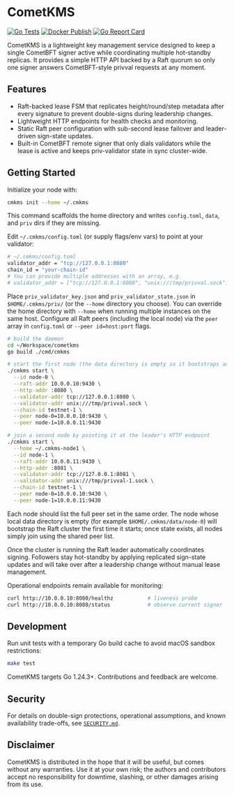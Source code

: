 # CometKMS

[![Go Tests](https://github.com/initia-labs/CometKMS/actions/workflows/go-tests.yml/badge.svg?branch=main)](https://github.com/initia-labs/CometKMS/actions/workflows/go-tests.yml)
[![Docker Publish](https://github.com/initia-labs/CometKMS/actions/workflows/docker-release.yml/badge.svg?branch=main)](https://github.com/initia-labs/CometKMS/actions/workflows/docker-release.yml)
[![Go Report Card](https://goreportcard.com/badge/github.com/initia-labs/CometKMS)](https://goreportcard.com/report/github.com/initia-labs/CometKMS)

CometKMS is a lightweight key management service designed to keep a single CometBFT signer active while coordinating multiple hot-standby replicas. It provides a simple HTTP API backed by a Raft quorum so only one signer answers CometBFT-style privval requests at any moment.

## Features

- Raft-backed lease FSM that replicates height/round/step metadata after every signature to prevent double-signs during leadership changes.
- Lightweight HTTP endpoints for health checks and monitoring.
- Static Raft peer configuration with sub-second lease failover and leader-driven sign-state updates.
- Built-in CometBFT remote signer that only dials validators while the lease is active and keeps priv-validator state in sync cluster-wide.

## Getting Started

Initialize your node with:

```bash
cmkms init --home ~/.cmkms
```

This command scaffolds the home directory and writes `config.toml`, `data`, and `priv` dirs if they are missing.

Edit `~/.cmkms/config.toml` (or supply flags/env vars) to point at your validator:

```bash
# ~/.cmkms/config.toml
validator_addr = "tcp://127.0.0.1:8080"
chain_id = "your-chain-id"
# You can provide multiple addresses with an array, e.g.
# validator_addr = ["tcp://127.0.0.1:8080", "unix:///tmp/privval.sock"]
```

Place `priv_validator_key.json` and `priv_validator_state.json` in `$HOME/.cmkms/priv/` (or the `--home` directory you choose). You can override the home directory with `--home` when running multiple instances on the same host. Configure all Raft peers (including the local node) via the `peer` array in `config.toml` or `--peer id=host:port` flags.

```bash
# build the daemon
cd ~/Workspace/cometkms
go build ./cmd/cmkms

# start the first node (the data directory is empty so it bootstraps automatically)
./cmkms start \
  --id node-0 \
  --raft-addr 10.0.0.10:9430 \
  --http-addr :8080 \
  --validator-addr tcp://127.0.0.1:8080 \
  --validator-addr unix:///tmp/privval.sock \
  --chain-id testnet-1 \
  --peer node-0=10.0.0.10:9430 \
  --peer node-1=10.0.0.11:9430

# join a second node by pointing it at the leader's HTTP endpoint
./cmkms start \
  --home ~/.cmkms-node1 \
  --id node-1 \
  --raft-addr 10.0.0.11:9430 \
  --http-addr :8081 \
  --validator-addr tcp://127.0.0.1:8081 \
  --validator-addr unix:///tmp/privval-1.sock \
  --chain-id testnet-1 \
  --peer node-0=10.0.0.10:9430 \
  --peer node-1=10.0.0.11:9430
```

Each node should list the full peer set in the same order. The node whose local
data directory is empty (for example `$HOME/.cmkms/data/node-0`) will
bootstrap the Raft cluster the first time it starts; once state exists, all
nodes simply join using the shared peer list.

Once the cluster is running the Raft leader automatically coordinates signing.
Followers stay hot-standby by applying replicated sign-state updates and will
take over after a leadership change without manual lease management.

Operational endpoints remain available for monitoring:

```bash
curl http://10.0.0.10:8080/healthz           # liveness probe
curl http://10.0.0.10:8080/status            # observe current signer
```

## Development

Run unit tests with a temporary Go build cache to avoid macOS sandbox restrictions:

```bash
make test
```

CometKMS targets Go 1.24.3+. Contributions and feedback are welcome.

## Security

For details on double-sign protections, operational assumptions, and known
availability trade-offs, see [`SECURITY.md`](SECURITY.md).

## Disclaimer

CometKMS is distributed in the hope that it will be useful, but comes without
any warranties. Use it at your own risk; the authors and contributors accept no
responsibility for downtime, slashing, or other damages arising from its use.
